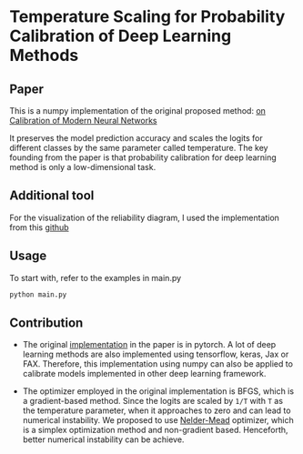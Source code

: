 # Temperature Scaling for Probability Calibration of Deep Learning Methods

## Paper

This is a numpy implementation of the original proposed method: [on Calibration of Modern Neural Networks](https://arxiv.org/abs/1706.04599)

It preserves the model prediction accuracy and scales the logits for different classes by the same parameter
called temperature. The key founding from the paper is that probability calibration for deep learning method is only a 
low-dimensional task. 

## Additional tool

For the visualization of the reliability diagram, I used the implementation from this [github](https://github.com/hollance/reliability-diagrams)

## Usage

To start with, refer to the examples in main.py

```bash
python main.py
```

## Contribution

- The original [implementation](https://github.com/gpleiss/temperature_scaling) in the paper is in pytorch. A lot of deep
learning methods are also implemented using tensorflow, keras, Jax or FAX. Therefore, this implementation using numpy 
can also be applied to calibrate models implemented in other deep learning framework. 

- The optimizer employed in the original implementation is BFGS, which is a gradient-based method. Since the logits are
scaled by `1/T` with `T` as the temperature parameter, when it approaches to zero and can lead to numerical instability. 
We proposed to use [Nelder-Mead](https://link.springer.com/article/10.1007/s10589-010-9329-3) optimizer, which is a simplex
optimization method and non-gradient based. Henceforth, better numerical instability can be achieve. 




